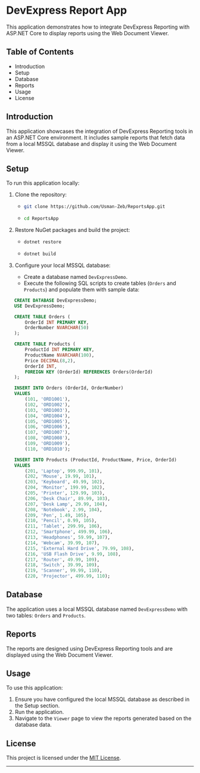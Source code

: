 # DevExpress Report App

This application demonstrates how to integrate DevExpress Reporting with ASP.NET Core to display reports using the Web Document Viewer.

## Table of Contents
- Introduction
- Setup
- Database
- Reports
- Usage
- License

## Introduction

This application showcases the integration of DevExpress Reporting tools in an ASP.NET Core environment. It includes sample reports that fetch data from a local MSSQL database and display it using the Web Document Viewer.

## Setup

To run this application locally:

1. Clone the repository:
   - ```bash
     git clone https://github.com/Usman-Zeb/ReportsApp.git
    - ```bash
      cd ReportsApp

3. Restore NuGet packages and build the project:
   
   - ```bash
     dotnet restore
   - ```bash
     dotnet build

5. Configure your local MSSQL database:
   
   - Create a database named `DevExpressDemo`.
   - Execute the following SQL scripts to create tables (`Orders` and `Products`) and populate them with sample data:

```sql
   CREATE DATABASE DevExpressDemo;
   USE DevExpressDemo;

   CREATE TABLE Orders (
       OrderId INT PRIMARY KEY,
       OrderNumber NVARCHAR(50)
   );

   CREATE TABLE Products (
       ProductId INT PRIMARY KEY,
       ProductName NVARCHAR(100),
       Price DECIMAL(8,2),
       OrderId INT,
       FOREIGN KEY (OrderId) REFERENCES Orders(OrderId)
   );

   INSERT INTO Orders (OrderId, OrderNumber)
   VALUES 
       (101, 'ORD1001'),
       (102, 'ORD1002'),
       (103, 'ORD1003'),
       (104, 'ORD1004'),
       (105, 'ORD1005'),
       (106, 'ORD1006'),
       (107, 'ORD1007'),
       (108, 'ORD1008'),
       (109, 'ORD1009'),
       (110, 'ORD1010');

   INSERT INTO Products (ProductId, ProductName, Price, OrderId)
   VALUES
       (201, 'Laptop', 999.99, 101),
       (202, 'Mouse', 19.99, 101),
       (203, 'Keyboard', 49.99, 102),
       (204, 'Monitor', 199.99, 102),
       (205, 'Printer', 129.99, 103),
       (206, 'Desk Chair', 89.99, 103),
       (207, 'Desk Lamp', 29.99, 104),
       (208, 'Notebook', 2.99, 104),
       (209, 'Pen', 1.49, 105),
       (210, 'Pencil', 0.99, 105),
       (211, 'Tablet', 299.99, 106),
       (212, 'Smartphone', 499.99, 106),
       (213, 'Headphones', 59.99, 107),
       (214, 'Webcam', 39.99, 107),
       (215, 'External Hard Drive', 79.99, 108),
       (216, 'USB Flash Drive', 9.99, 108),
       (217, 'Router', 49.99, 109),
       (218, 'Switch', 39.99, 109),
       (219, 'Scanner', 99.99, 110),
       (220, 'Projector', 499.99, 110);

```

## Database

The application uses a local MSSQL database named `DevExpressDemo` with two tables: `Orders` and `Products`.

## Reports

The reports are designed using DevExpress Reporting tools and are displayed using the Web Document Viewer.

## Usage

To use this application:

1. Ensure you have configured the local MSSQL database as described in the Setup section.
2. Run the application.
3. Navigate to the `Viewer` page to view the reports generated based on the database data.

## License

This project is licensed under the [MIT License](LICENSE).

---

